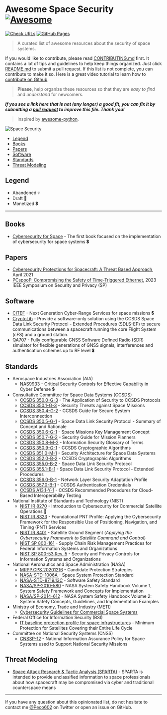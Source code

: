 # Awesome Space Security [![Awesome](https://cdn.jsdelivr.net/gh/sindresorhus/awesome@d7305f38d29fed78fa85652e3a63e154dd8e8829/media/badge.svg)](https://github.com/sindresorhus/awesome)

[![Check URLs](https://github.com/Peco602/awesome-space-security/actions/workflows/check-urls.yml/badge.svg)](https://github.com/Peco602/awesome-space-security/actions/workflows/check-urls.yml)
[![GitHub Pages](https://github.com/Peco602/awesome-space-security/actions/workflows/gh-pages.yml/badge.svg)](https://github.com/Peco602/awesome-space-security/actions/workflows/gh-pages.yml)

> A curated list of awesome resources about the security of space systems.

If you would like to contribute, please read [CONTRIBUTING.md](https://github.com/Peco602/awesome-space-security/blob/main/CONTRIBUTING.md) first.
It contains a lot of tips and guidelines to help keep things organized.
Just click [README.md](https://github.com/Peco602/awesome-space-security/edit/main/README.md) to submit a pull request.
If this list is not complete, you can contribute to make it so. Here is a great video tutorial to learn how to [contribute on Github](https://egghead.io/lessons/javascript-identifying-how-to-contribute-to-an-open-source-project-on-github).

> **Please**, help organize these resources so that they are _easy to find_ and _understand_ for newcomers.

**_If you see a link here that is not (any longer) a good fit, you can fix it by submitting a [pull request](https://github.com/Peco602/awesome-space-security/edit/main/README.md) to improve this file. Thank you!_**

> Inspired by [awesome-python](https://github.com/vinta/awesome-python).

![Space Security](https://sparta.aerospace.org/theme/images/Threat_Landscape.png)

<!--TOC-->

- [Legend](#legend)
- [Books](#books)
- [Papers](#papers)
- [Software](#software)
- [Standards](#standards)
- [Threat Modeling](#threat-modeling)

<!--TOC-->

<!--LEGEND-->

## Legend

-   Abandoned :skull:
-   Draft :construction:
-   Monetized :heavy_dollar_sign:

<!--LEGEND-->

---

<!--CONTENT-->

## Books
- [Cybersecurity for Space](https://link.springer.com/book/10.1007/978-1-4842-5732-6) - The first book focused on the implementation of cybersecurity for space systems :heavy_dollar_sign:

## Papers
- [Cybersecurity Protections for Spacecraft: A Threat Based
Approach](https://aerospace.org/sites/default/files/2022-07/DistroA-TOR-2021-01333-Cybersecurity%20Protections%20for%20Spacecraft--A%20Threat%20Based%20Approach.pdf), April 2021
- [PCspooF: Compromising the Safety of
Time-Triggered Ethernet](https://web.eecs.umich.edu/~barisk/public/pcspoof.pdf), 2023 IEEE Symposium on Security and Privacy (SP)

## Software
- [CITEF](https://www.rheagroup.com/document/citef-pdf-brochure/) - Next Generation Cyber-Range Services for space missions :heavy_dollar_sign:
- [CryptoLib](https://github.com/nasa/CryptoLib) - Provide a software-only solution using the CCSDS Space Data Link Security Protocol - Extended Procedures (SDLS-EP) to secure communications between a spacecraft running the core Flight System (cFS) and a ground station.
- [QA707](https://www.qascom.it/GNSS-software-simulation.php) - Fully configurable GNSS Software Defined Radio (SDR) simulator for flexible generations of GNSS signals, interferences and authentication schemes up to RF level :heavy_dollar_sign:

## Standards
- Aerospace Industries Association (AIA)
	- [NAS9933](https://global.ihs.com/doc_detail.cfm?&csf=AIA&item_s_key=00773721&item_key_date=870400&input_doc_number=NAS9933&input_doc_title=&org_code=AIA%2FNAS) - Critical Security Controls for Effective Capability in Cyber Defense :heavy_dollar_sign:
- Consultative Committee for Space Data Systems (CCSDS)
	- [CCSDS 350.0-G-3](https://public.ccsds.org/Pubs/350x0g3.pdf) - The Application of Security to CCSDS Protocols
	- [CCSDS 350.1-G-3](https://public.ccsds.org/Pubs/350x1g3.pdf) - Security Threats against Space Missions
	- [CCSDS 350.4-G-2](https://public.ccsds.org/Pubs/350x4g2.pdf) - CCSDS Guide for Secure System Interconnection
	- [CCSDS 350.5-G-1](https://public.ccsds.org/Pubs/350x5g1.pdf) - Space Data Link Security Protocol - Summary of Concept and Rationale
	- [CCSDS 350.6-G-1](https://public.ccsds.org/Pubs/350x6g1.pdf) - Space Missions Key Management Concept
	- [CCSDS 350.7-G-2](https://public.ccsds.org/Pubs/350x7g2.pdf) - Security Guide for Mission Planners
	- [CCSDS 350.8-M-2](https://public.ccsds.org/Pubs/350x8m2.pdf) - Information Security Glossary of Terms
	- [CCSDS 350.9-G-1](https://public.ccsds.org/Pubs/350x9g1.pdf) - CCSDS Cryptographic Algorithms
	- [CCSDS 351.0-M-1](https://public.ccsds.org/Pubs/351x0m1.pdf) - Security Architecture for Space Data Systems
	- [CCSDS 352.0-B-2](https://public.ccsds.org/Pubs/352x0b2.pdf) - CCSDS Cryptographic Algorithms
	- [CCSDS 355.0-B-2](https://public.ccsds.org/Pubs/355x0b2.pdf) - Space Data Link Security Protocol
	- [CCSDS 355.1-B-1](https://public.ccsds.org/Pubs/355x1b1.pdf) - Space Data Link Security Protocol - Extended Procedures
	- [CCSDS 356.0-B-1](https://public.ccsds.org/Pubs/356xb1.pdf) - Network Layer Security Adaptation Profile
	- [CCSDS 357.0-B-1](https://public.ccsds.org/Pubs/357x0b1.pdf) - CCSDS Authentication Credentials
	- [CCSDS A13.1-Y-1](https://public.ccsds.org/Pubs/A13x1y1.pdf) - CCSDS Recommended Procedures for Cloud-Based Interoperability Testing
- National Institute of Standards and Technology (NIST)
	- [NIST IR 8270](https://nvlpubs.nist.gov/nistpubs/ir/2022/NIST.IR.8270-draft2.pdf) - Introduction to Cybersecurity for Commercial Satellite Operations :construction:
	- [NIST IR 8323](https://nvlpubs.nist.gov/nistpubs/ir/2021/NIST.IR.8323.pdf) - Foundational PNT Profile: Applying the Cybersecurity Framework for the Responsible Use of Positioning, Navigation, and Timing (PNT) Services
	- [NIST IR 8401](https://nvlpubs.nist.gov/nistpubs/ir/2022/NIST.IR.8401.pdf) - Satellite Ground Segment (*Applying the Cybersecurity Framework to Satellite Command and Control*)
	- [NIST SP 800-161](https://nvlpubs.nist.gov/nistpubs/specialpublications/nist.sp.800-161.pdf) - Supply Chain Risk Management Practices for Federal Information Systems and Organizations
	- [NIST SP 800-53 Rev. 5](https://nvlpubs.nist.gov/nistpubs/SpecialPublications/NIST.SP.800-53r5.pdf) - Security and Privacy Controls for Information Systems and Organizations
- National Aeronautics and Space Administration (NASA)
	- [MRPP.CPS.20201216](https://explorers.larc.nasa.gov/2023APPROBE/pdf_files/NASA13.%20MRPP_CPS_Candidate_Protection_Strategies-v4.5-20201216.pdf) - Candidate Protection Strategies
	- [NASA-STD-1006A](https://standards.nasa.gov/sites/default/files/standards/NASA/A/0/2022-07-15-NASA-STD-1006A-Approved.pdf) - Space System Protection Standard
	- [NASA-STD-8719.13C](https://standards.nasa.gov/sites/default/files/standards/NASA/C-Change-2/0/nasa-std-871913c_with_change_2.docx) - Software Safety Standard
	- [NASA/SP-2010-580](https://ntrs.nasa.gov/api/citations/20120003291/downloads/20120003291.pdf) - NASA System Safety Handbook Volume 1, System Safety Framework and Concepts for Implementation
	- [NASA/SP-2014-612](https://ntrs.nasa.gov/api/citations/20150015500/downloads/20150015500.pdf) - NASA System Safety Handbook Volume 2: System Safety Concepts, Guidelines, and Implementation Examples
- Ministry of Economy, Trade and Industry (METI)
	- [Cybersecurity Guidelines for Commercial Space Systems](https://www.meti.go.jp/shingikai/mono_info_service/sangyo_cyber/wg_seido/wg_uchu_sangyo/pdf/20230331_1e.pdf)
- Federal Office for Information Security (BSI)
	- [IT baseline protection profile for space infrastructures](https://www.bsi.bund.de/SharedDocs/Downloads/EN/BSI/Grundschutz/profiles/Profile_Space-Infrastructures.pdf?__blob=publicationFile&v=2) - Minimum Protection for Satellites Covering their Entire Life Cycle
- Committee on National Security Systems (CNSS)
	- [CNSSP-12](https://www.hsdl.org/?view&did=726945) - National Information Assurance Policy for Space Systems used to Support National Security Missions

## Threat Modeling
- [Space Attack Research & Tactic Analysis (SPARTA)](https://sparta.aerospace.org/) - SPARTA is intended to provide unclassified information to space professionals about how spacecraft may be compromised via cyber and traditional counterspace means
<!--CONTENT-->

---

If you have any question about this opinionated list, do not hesitate to contact me [@Peco602](https://twitter.com/peco602) on Twitter or open an issue on GitHub.
